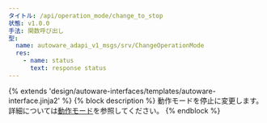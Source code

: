 ```yaml
---
タイトル: /api/operation_mode/change_to_stop
状態: v1.0.0
手法: 関数呼び出し
型:
  name: autoware_adapi_v1_msgs/srv/ChangeOperationMode
  res:
    - name: status
      text: response status
---
```


{% extends 'design/autoware-interfaces/templates/autoware-interface.jinja2' %}
{% block description %}
動作モードを停止に変更します。
詳細については[動作モード](../../../features/operation_mode.md)を参照してください。
{% endblock %}
